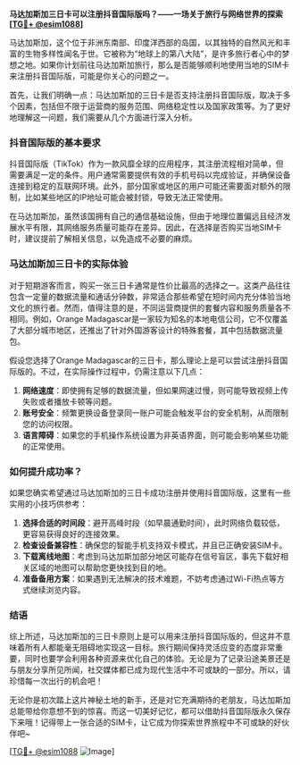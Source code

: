 **马达加斯加三日卡可以注册抖音国际版吗？——一场关于旅行与网络世界的探索[[TG💪+ @esim1088](https://t.me/s/esim1088)]**

马达加斯加，这个位于非洲东南部、印度洋西部的岛国，以其独特的自然风光和丰富的生物多样性闻名于世。它被称为“地球上的第八大陆”，是许多旅行者心中的梦想之地。如果你计划前往马达加斯加旅行，那么是否能够顺利地使用当地的SIM卡来注册抖音国际版，可能是你关心的问题之一。

首先，让我们明确一点：马达加斯加的三日卡是否支持注册抖音国际版，取决于多个因素，包括但不限于运营商的服务范围、网络稳定性以及国家政策等。为了更好地理解这一问题，我们需要从几个方面进行深入分析。

### 抖音国际版的基本要求

抖音国际版（TikTok）作为一款风靡全球的应用程序，其注册流程相对简单，但需要满足一定的条件。用户通常需要提供有效的手机号码以完成验证，并确保设备连接到稳定的互联网环境。此外，部分国家或地区的用户可能还需要面对额外的限制，比如某些地区的IP地址可能会被封锁，导致无法正常使用。

在马达加斯加，虽然该国拥有自己的通信基础设施，但由于地理位置偏远且经济发展水平有限，其网络服务质量可能存在差异。因此，在选择是否购买当地SIM卡时，建议提前了解相关信息，以免造成不必要的麻烦。

### 马达加斯加三日卡的实际体验

对于短期游客而言，购买一张三日卡通常是性价比最高的选择之一。这类产品往往包含一定量的数据流量和通话分钟数，非常适合那些希望在短时间内充分体验当地文化的旅行者。然而，值得注意的是，不同运营商提供的套餐内容和服务质量各不相同。例如，Orange Madagascar是一家较为知名的本地电信公司，它不仅覆盖了大部分城市地区，还推出了针对外国游客设计的特殊套餐，其中包括数据流量包。

假设您选择了Orange Madagascar的三日卡，那么理论上是可以尝试注册抖音国际版的。不过，在实际操作过程中，仍需注意以下几点：

1. **网络速度**：即使拥有足够的数据流量，但如果网速过慢，则可能导致视频上传失败或者播放卡顿等问题。
2. **账号安全**：频繁更换设备登录同一账户可能会触发平台的安全机制，从而限制您的访问权限。
3. **语言障碍**：如果您的手机操作系统设置为非英语界面，则可能会影响某些功能的正常使用。

### 如何提升成功率？

如果您确实希望通过马达加斯加的三日卡成功注册并使用抖音国际版，这里有一些实用的小技巧供参考：

1. **选择合适的时间段**：避开高峰时段（如早晨通勤时间），此时网络负载较低，更容易获得良好的连接效果。
2. **检查设备兼容性**：确保您的智能手机支持双卡模式，并且已正确安装SIM卡。
3. **下载离线地图**：考虑到马达加斯加部分地区可能存在信号盲区，事先下载好相关区域的地图可以帮助您更快找到目的地。
4. **准备备用方案**：如果遇到无法解决的技术难题，不妨考虑通过Wi-Fi热点等方式继续浏览内容。

### 结语

综上所述，马达加斯加的三日卡原则上是可以用来注册抖音国际版的，但这并不意味着所有人都能毫无阻碍地实现这一目标。旅行期间保持灵活应变的态度非常重要，同时也要学会利用各种资源来优化自己的体验。无论是为了记录沿途美景还是与朋友分享所见所闻，社交媒体都已成为现代生活中不可或缺的一部分。所以，请珍惜每一次出行的机会吧！

无论你是初次踏上这片神秘土地的新手，还是对它充满期待的老朋友，马达加斯加总能带给你意想不到的惊喜。而这一切美好记忆，都可以借助抖音国际版永久保存下来哦！记得带上一张合适的SIM卡，让它成为你探索世界旅程中不可或缺的好伙伴吧~

[[TG💪+ @esim1088](https://t.me/s/esim1088) ![Image](https://i.postimg.cc/4NQfJmqS/Snipaste-2025-05-13-00-14-12.png)]